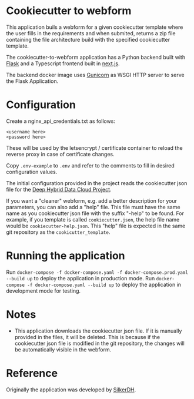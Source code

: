 # Cookiecutter to webform

This application buils a webform for a given cookiecutter template where the user fills in the requirements and when submited, returns a zip file containing the file architecture build with the specified cookiecutter template.
 
The cookiecutter-to-webform application has a Python backend built with [Flask](https://flask.palletsprojects.com/) and a Typescript frontend built in [next.js](https://nextjs.org/).

The backend docker image uses [Gunicorn](https://gunicorn.org/) as WSGI HTTP server to serve the Flask Application.

# Configuration

Create a nginx_api_credentials.txt as follows: 
```
<username here>
<password here>
```
These will be used by the letsencrypt / certificate container to reload the reverse proxy in case of certificate changes.

Copy `.env-example` to `.env` and refer to the comments to fill in desired configuration values.

The initial configuration provided in the project reads the cookiecutter json file for the [Deep Hybrid Data Cloud Project](https://github.com/deephdc/cookiecutter-deep/).

If you want a "cleaner" webform, e.g. add a better description for your parameters, you can also add a "help" file. This file must have the same name as you cookiecutter json file with the suffix "-help" to be found. For example, if you template is called `cookiecutter.json`, the help file name would be `cookiecutter-help.json`.
This "help" file is expected in the same git repository as the `cookicutter_template`.

# Running the application

Run `docker-compose -f docker-compose.yaml -f docker-compose.prod.yaml --build up` to deploy the application in production mode.
Run `docker-compose -f docker-compose.yaml --build up` to deploy the application in development mode for testing.



# Notes

- This application downloads the cookiecutter json file. If it is manually provided in the files, it will be deleted. This is because if the cookiecutter json file is modified in the git repository, the changes will be automatically visible in the webform.

# Reference

Originally the application was developed by [SilkerDH](https://github.com/SilkeDH/cookiecutter-to-webform).

